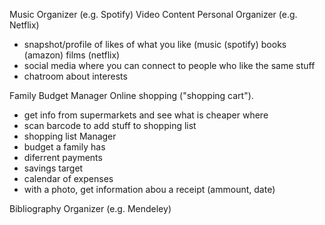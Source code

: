 Music Organizer (e.g. Spotify)
Video Content Personal Organizer (e.g. Netflix)
- snapshot/profile of likes of what you like (music (spotify) books (amazon) films (netflix)
- social media where you can connect to people who like the same stuff
- chatroom about interests

Family Budget Manager
Online shopping ("shopping cart").
- get info from supermarkets and see what is cheaper where
- scan barcode to add stuff to shopping list
- shopping list Manager
- budget a family has
- diferrent payments 
- savings target
- calendar of expenses
- with a photo, get information abou a receipt (ammount, date) 

Bibliography Organizer (e.g. Mendeley)
